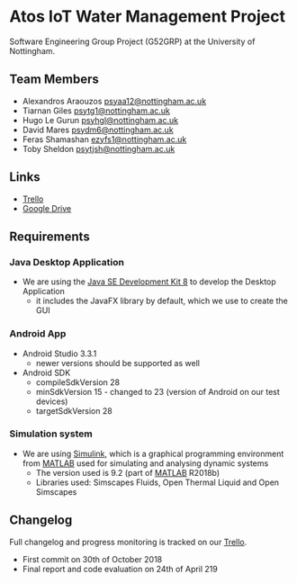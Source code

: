 # Atos IoT Water Management Project

Software Engineering Group Project (G52GRP) at the University of Nottingham.

## Team Members

- Alexandros Araouzos psyaa12@nottingham.ac.uk
- Tiarnan Giles psytg1@nottingham.ac.uk
- Hugo Le Gurun psyhgl@nottingham.ac.uk
- David Mares psydm6@nottingham.ac.uk
- Feras Shamashan ezyfs1@nottingham.ac.uk
- Toby Sheldon psytjsh@nottingham.ac.uk

## Links

- [Trello](https://trello.com/atosproject)
- [Google Drive](https://drive.google.com/drive/folders/1JSKF_r83GmpzqIC-DtAelJyRJ_dA3OGq?usp=sharing)

## Requirements

### Java Desktop Application

- We are using the [Java SE Development Kit 8](https://www.oracle.com/technetwork/java/javase/downloads/jdk8-downloads-2133151.html) to develop the Desktop Application
  - it includes the JavaFX library by default, which we use to create the GUI

### Android App

- Android Studio 3.3.1
  - newer versions should be supported as well
- Android SDK
  - compileSdkVersion 28
  - minSdkVersion 15 - changed to 23 (version of Android on our test devices)
  - targetSdkVersion 28
  
### Simulation system
  
- We are using [Simulink](https://www.mathworks.com/products/simulink.html), which is a graphical programming environment from [MATLAB](https://uk.mathworks.com/products/matlab.html) used for simulating and analysing dynamic systems
  - The version used is 9.2 (part of [MATLAB](https://uk.mathworks.com/products/matlab.html) R2018b)
  - Libraries used: Simscapes Fluids, Open Thermal Liquid and Open Simscapes

## Changelog

Full changelog and progress monitoring is tracked on our [Trello](https://trello.com/atosproject).

- First commit on 30th of October 2018
- Final report and code evaluation on 24th of April 219
